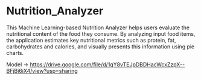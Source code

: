 # Nutrition_Analyzer

This Machine Learning-based Nutrition Analyzer helps users evaluate the nutritional content of the food they consume. By analyzing input food items, the application estimates key nutritional metrics such as protein, fat, carbohydrates and calories, and visually presents this information using pie charts.

Model -> https://drive.google.com/file/d/1qY8vTEJpDBDHacWcxZzpX--BFjBi6iX4/view?usp=sharing
